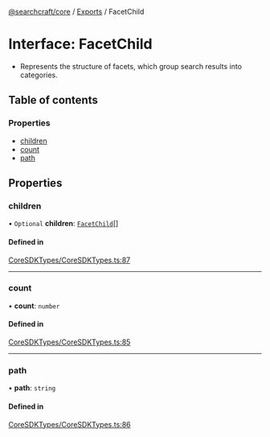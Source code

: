 [@searchcraft/core](../README.md) / [Exports](../modules.md) / FacetChild

# Interface: FacetChild

* Represents the structure of facets, which group search results into categories.

## Table of contents

### Properties

- [children](FacetChild.md#children)
- [count](FacetChild.md#count)
- [path](FacetChild.md#path)

## Properties

### children

• `Optional` **children**: [`FacetChild`](FacetChild.md)[]

#### Defined in

[CoreSDKTypes/CoreSDKTypes.ts:87](https://bitbucket.org/madebychalk/searchcraft-javascript-sdks/src/9ae1822c027894501f0c9466b2735e3ddcdec128/packages/core-sdk/src/CoreSDKTypes/CoreSDKTypes.ts#lines-87)

___

### count

• **count**: `number`

#### Defined in

[CoreSDKTypes/CoreSDKTypes.ts:85](https://bitbucket.org/madebychalk/searchcraft-javascript-sdks/src/9ae1822c027894501f0c9466b2735e3ddcdec128/packages/core-sdk/src/CoreSDKTypes/CoreSDKTypes.ts#lines-85)

___

### path

• **path**: `string`

#### Defined in

[CoreSDKTypes/CoreSDKTypes.ts:86](https://bitbucket.org/madebychalk/searchcraft-javascript-sdks/src/9ae1822c027894501f0c9466b2735e3ddcdec128/packages/core-sdk/src/CoreSDKTypes/CoreSDKTypes.ts#lines-86)
